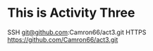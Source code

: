 # This is Activity Three
SSH
git@github.com:Camron66/act3.git
HTTPS
https://github.com/Camron66/act3.git
